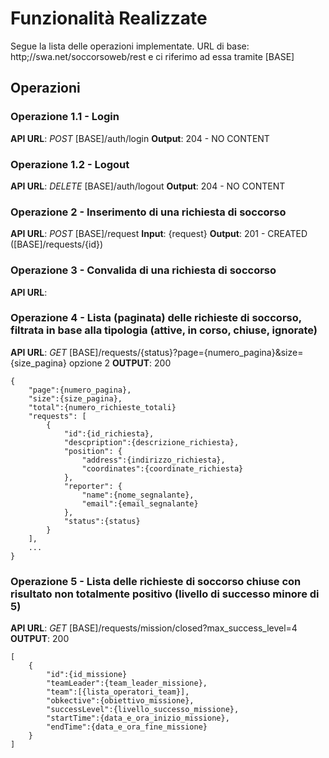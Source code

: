 # Funzionalità Realizzate
Segue la lista delle operazioni implementate.
URL di base: http;//swa.net/soccorsoweb/rest e ci riferimo ad essa tramite [BASE]
## Operazioni
### Operazione 1.1 - Login
**API URL**: _POST_ [BASE]/auth/login
**Output**: 204 - NO CONTENT

### Operazione 1.2 - Logout
**API URL**: _DELETE_ [BASE]/auth/logout
**Output**: 204 - NO CONTENT

### Operazione 2 - Inserimento di una richiesta di soccorso
**API URL**: _POST_ [BASE]/request
**Input**: {request}
**Output**: 201 - CREATED ([BASE]/requests/{id})

### Operazione 3 - Convalida di una richiesta di soccorso
**API URL**: 

### Operazione 4 - Lista (paginata) delle richieste di soccorso, filtrata in base alla tipologia (attive, in corso, chiuse, ignorate)
**API URL**: _GET_ [BASE]/requests/{status}?page={numero_pagina}&size={size_pagina} opzione 2
**OUTPUT**: 200

    {
        "page":{numero_pagina},
        "size":{size_pagina},
        "total":{numero_richieste_totali}
        "requests": [
            {
                "id":{id_richiesta},
                "descpription":{descrizione_richiesta},
                "position": {
                    "address":{indirizzo_richiesta},
                    "coordinates":{coordinate_richiesta}
                },
                "reporter": {
                    "name":{nome_segnalante},
                    "email":{email_segnalante}
                },
                "status":{status}
            }
        ],
        ...
    }

### Operazione 5 - Lista delle richieste di soccorso chiuse con risultato non totalmente positivo (livello di successo minore di 5)
**API URL**: _GET_ [BASE]/requests/mission/closed?max_success_level=4
**OUTPUT**: 200

    [
        {
            "id":{id_missione}
            "teamLeader":{team_leader_missione},
            "team":[{lista_operatori_team}],
            "obkective":{obiettivo_missione},
            "successLevel":{livello_successo_missione},
            "startTime":{data_e_ora_inizio_missione},
            "endTime":{data_e_ora_fine_missione}
        }
    ]

